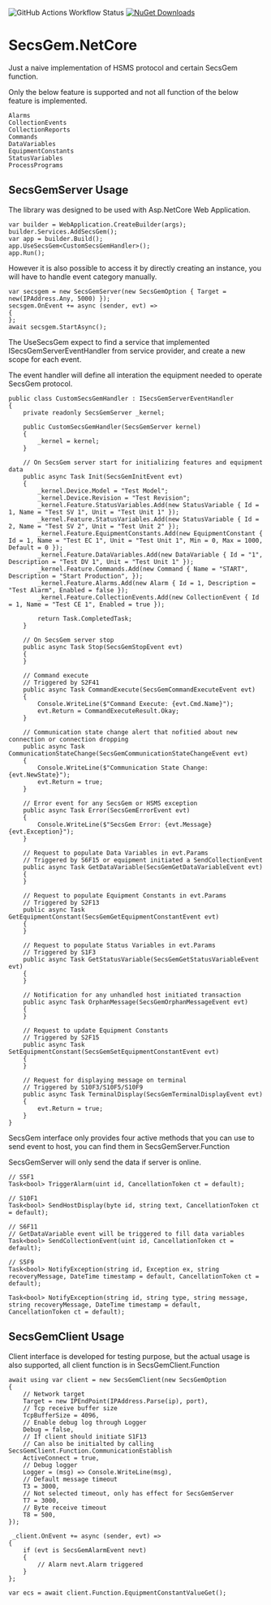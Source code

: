 ![GitHub Actions Workflow Status](https://img.shields.io/github/actions/workflow/status/harrryhsu/SecsGem.NetCore/docker-image.yml)  [![NuGet Downloads](https://img.shields.io/nuget/dt/SecsGem.NetCore)](https://www.nuget.org/packages/SecsGem.NetCore)

# SecsGem.NetCore

Just a naive implementation of HSMS protocol and certain SecsGem function.

Only the below feature is supported and not all function of the below feature is implemented.

    Alarms
    CollectionEvents
    CollectionReports
    Commands
    DataVariables
    EquipmentConstants
    StatusVariables
    ProcessPrograms





## SecsGemServer Usage

The library was designed to be used with Asp.NetCore Web Application.

    var builder = WebApplication.CreateBuilder(args);
    builder.Services.AddSecsGem();
    var app = builder.Build();
    app.UseSecsGem<CustomSecsGemHandler>();
    app.Run();

However it is also possible to access it by directly creating an instance, you will have to handle event category manually.

    var secsgem = new SecsGemServer(new SecsGemOption { Target = new(IPAddress.Any, 5000) });
    secsgem.OnEvent += async (sender, evt) =>
    {
    };
    await secsgem.StartAsync();


The UseSecsGem expect to find a service that implemented ISecsGemServerEventHandler from service provider, and create a new scope for each event. 

The event handler will define all interation the equipment needed to operate SecsGem protocol.

    public class CustomSecsGemHandler : ISecsGemServerEventHandler
    {
        private readonly SecsGemServer _kernel;

        public CustomSecsGemHandler(SecsGemServer kernel)
        {
            _kernel = kernel;
        }

        // On SecsGem server start for initializing features and equipment data
        public async Task Init(SecsGemInitEvent evt)
        {
            _kernel.Device.Model = "Test Model";
            _kernel.Device.Revision = "Test Revision";
            _kernel.Feature.StatusVariables.Add(new StatusVariable { Id = 1, Name = "Test SV 1", Unit = "Test Unit 1" });
            _kernel.Feature.StatusVariables.Add(new StatusVariable { Id = 2, Name = "Test SV 2", Unit = "Test Unit 2" });
            _kernel.Feature.EquipmentConstants.Add(new EquipmentConstant { Id = 1, Name = "Test EC 1", Unit = "Test Unit 1", Min = 0, Max = 1000, Default = 0 });
            _kernel.Feature.DataVariables.Add(new DataVariable { Id = "1", Description = "Test DV 1", Unit = "Test Unit 1" });
            _kernel.Feature.Commands.Add(new Command { Name = "START", Description = "Start Production", });
            _kernel.Feature.Alarms.Add(new Alarm { Id = 1, Description = "Test Alarm", Enabled = false });
            _kernel.Feature.CollectionEvents.Add(new CollectionEvent { Id = 1, Name = "Test CE 1", Enabled = true });

            return Task.CompletedTask;
        }

        // On SecsGem server stop
        public async Task Stop(SecsGemStopEvent evt)
        {
        }

        // Command execute
        // Triggered by S2F41
        public async Task CommandExecute(SecsGemCommandExecuteEvent evt)
        {
            Console.WriteLine($"Command Execute: {evt.Cmd.Name}");
            evt.Return = CommandExecuteResult.Okay;
        }

        // Communication state change alert that nofitied about new connection or connection dropping
        public async Task CommunicationStateChange(SecsGemCommunicationStateChangeEvent evt)
        {
            Console.WriteLine($"Communication State Change: {evt.NewState}");
            evt.Return = true;
        }

        // Error event for any SecsGem or HSMS exception
        public async Task Error(SecsGemErrorEvent evt)
        {
            Console.WriteLine($"SecsGem Error: {evt.Message} {evt.Exception}");
        }

        // Request to populate Data Variables in evt.Params
        // Triggered by S6F15 or equipment initiated a SendCollectionEvent
        public async Task GetDataVariable(SecsGemGetDataVariableEvent evt)
        {
        }

        // Request to populate Equipment Constants in evt.Params
        // Triggered by S2F13
        public async Task GetEquipmentConstant(SecsGemGetEquipmentConstantEvent evt)
        {
        }

        // Request to populate Status Variables in evt.Params
        // Triggered by S1F3
        public async Task GetStatusVariable(SecsGemGetStatusVariableEvent evt)
        {
        }

        // Notification for any unhandled host initiated transaction
        public async Task OrphanMessage(SecsGemOrphanMessageEvent evt)
        {
        }

        // Request to update Equipment Constants
        // Triggered by S2F15
        public async Task SetEquipmentConstant(SecsGemSetEquipmentConstantEvent evt)
        {
        }

        // Request for displaying message on terminal
        // Triggered by S10F3/S10F5/S10F9
        public async Task TerminalDisplay(SecsGemTerminalDisplayEvent evt)
        {
            evt.Return = true;
        }
    }


SecsGem interface only provides four active methods that you can use to send event to host, you can find them in SecsGemServer.Function

SecsGemServer will only send the data if server is online.

    // S5F1
    Task<bool> TriggerAlarm(uint id, CancellationToken ct = default);

    // S10F1
    Task<bool> SendHostDisplay(byte id, string text, CancellationToken ct = default);
    
    // S6F11
    // GetDataVariable event will be triggered to fill data variables
    Task<bool> SendCollectionEvent(uint id, CancellationToken ct = default);

    // S5F9
    Task<bool> NotifyException(string id, Exception ex, string recoveryMessage, DateTime timestamp = default, CancellationToken ct = default);

    Task<bool> NotifyException(string id, string type, string message, string recoveryMessage, DateTime timestamp = default, CancellationToken ct = default);


## SecsGemClient Usage

Client interface is developed for testing purpose, but the actual usage is also supported, all client function is in SecsGemClient.Function

    await using var client = new SecsGemClient(new SecsGemOption
    {
        // Network target
        Target = new IPEndPoint(IPAddress.Parse(ip), port),
        // Tcp receive buffer size
        TcpBufferSize = 4096,
        // Enable debug log through Logger 
        Debug = false,
        // If client should initiate S1F13
        // Can also be initialted by calling SecsGemClient.Function.CommunicationEstablish 
        ActiveConnect = true, 
        // Debug logger
        Logger = (msg) => Console.WriteLine(msg),
        // Default message timeout
        T3 = 3000,
        // Not selected timeout, only has effect for SecsGemServer
        T7 = 3000,
        // Byte receive timeout
        T8 = 500,
    });

     _client.OnEvent += async (sender, evt) =>
    {
        if (evt is SecsGemAlarmEvent nevt)
        {
            // Alarm nevt.Alarm triggered
        }
    };

    var ecs = await client.Function.EquipmentConstantValueGet();

